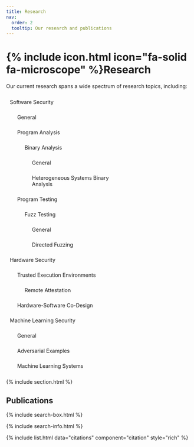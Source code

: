 ```yaml
---
title: Research
nav:
  order: 2
  tooltip: Our research and publications
---
```


<!---
---
title: Publications
nav:
  order: 2
  tooltip: Published works
---
-->

# {% include icon.html icon="fa-solid fa-microscope" %}Research
<!---
# {% include icon.html icon="fa-solid fa-microscope" %}Publications
Lorem ipsum dolor sit amet, consectetur adipiscing elit, sed do eiusmod tempor incididunt ut labore et dolore magna aliqua.
Ut enim ad minim veniam, quis nostrud exercitation ullamco laboris nisi ut aliquip ex ea commodo consequat.
-->

Our current research spans a wide spectrum of research topics, including:

<!---
- Software Security
  - General
  - Program Analysis
    - Binary Analysis
      - General
      - Heterogeneous Systems Binary Analysis
  - Program Testing
    - Fuzz Testing
      - General
      - Directed Fuzzing
- Hardware Security
  - Trusted Execution Environments
    - Remote Attestation
  - Hardware-Software Co-Design
- Machine Learning Security
  - General
  - Adversarial Examples
  - Machine Learning Systems
-->



<!---
<ul>
  <li style="color: #092312;">Software Security
    <ul>
      <li style="color: #0d351b;"><i class="fas fa-folder"></i>General</li>
      <li style="color: #0d351b;">Program Analysis
        <ul>
          <li style="color: #0d351b;">Binary Analysis
            <ul>
              <li style="color: #0d351b;">General</li>
              <li style="color: #0d351b;">Heterogeneous Systems Binary Analysis</li>
            </ul>
          </li>
        </ul>
      </li>
    </ul>
    <ul>
      <li style="color: #0d351b;">Program Testing
        <ul>
          <li style="color: #0d351b;">Fuzz Testing
            <ul>
              <li style="color: #0d351b;">General</li>
              <li style="color: #0d351b;">Directed Fuzzing</li>
            </ul>
          </li>
        </ul>
      </li>
    </ul>
  </li>
  <li style="color: #092312;">Hardware Security
    <ul>
      <li style="color: #0d351b;">Trusted Execution Environments
        <ul>
          <li style="color: #0d351b;">Remote Attestation</li>
        </ul>
      </li>
      <li style="color: #0d351b;">Hardware-Software Co-Designs</li>
    </ul>
  </li>
  <li style="color: #092312;">Machine Learning Security
    <ul>
      <li style="color: #0d351b;">General</li>
      <li style="color: #0d351b;">Adversarial Examples</li>
      <li style="color: #0d351b;">Machine Learning Systems</li>
    </ul>
  </li>
</ul>
-->







<ul style="list-style-type: none; padding: 0; width: 300px;">
  <li>
    <span style="display: inline-block; padding: 10px; background-color: 'white'; margin: 2px 0; transition: all 0.3s ease;"
      onmouseover="this.style.backgroundColor='#0D351B'; 
            this.style.color='white'; 
            this.style.transform='translateX(10px)';
            this.style.cursor='pointer';"
      onmouseout="this.style.backgroundColor='white';
             this.style.color='#0D351B';
             this.style.transform='translateX(0)';">Software Security</span>
    <ul style="list-style-type: none; padding-left: 20px; width: 280px;">
      <li>
        <span style="display: inline-block; padding: 10px; background-color: 'white'; margin: 2px 0; transition: all 0.3s ease;"
          onmouseover="this.style.backgroundColor='#0D351B'; 
                this.style.color='white'; 
                this.style.transform='translateX(10px)';
                this.style.cursor='pointer';"
          onmouseout="this.style.backgroundColor='white';
                 this.style.color='#0D351B';
                 this.style.transform='translateX(0)';">General</span>
      </li>
      <li>
        <span style="display: inline-block; padding: 10px; background-color: 'white'; margin: 2px 0; transition: all 0.3s ease;"
          onmouseover="this.style.backgroundColor='#0D351B'; 
                this.style.color='white'; 
                this.style.transform='translateX(10px)';
                this.style.cursor='pointer';"
          onmouseout="this.style.backgroundColor='white';
                 this.style.color='#0D351B';
                 this.style.transform='translateX(0)';">Program Analysis</span>
        <ul style="list-style-type: none; padding-left: 20px; width: 260px;">
          <li>
            <span style="display: inline-block; padding: 10px; background-color: 'white'; margin: 2px 0; transition: all 0.3s ease;"
              onmouseover="this.style.backgroundColor='#0D351B'; 
                    this.style.color='white'; 
                    this.style.transform='translateX(10px)';
                    this.style.cursor='pointer';"
              onmouseout="this.style.backgroundColor='white';
                     this.style.color='#0D351B';
                     this.style.transform='translateX(0)';">Binary Analysis</span>
            <ul style="list-style-type: none; padding-left: 20px; width: 240px;">
              <li>
                <span style="display: inline-block; padding: 10px; background-color: 'white'; margin: 2px 0; transition: all 0.3s ease;"
                  onmouseover="this.style.backgroundColor='#0D351B'; 
                        this.style.color='white'; 
                        this.style.transform='translateX(10px)';
                        this.style.cursor='pointer';"
                  onmouseout="this.style.backgroundColor='white';
                         this.style.color='#0D351B';
                         this.style.transform='translateX(0)';">General</span>
              </li>
              <li>
                <span style="display: inline-block; padding: 10px; background-color: 'white'; margin: 2px 0; transition: all 0.3s ease;"
                  onmouseover="this.style.backgroundColor='#0D351B'; 
                        this.style.color='white'; 
                        this.style.transform='translateX(10px)';
                        this.style.cursor='pointer';"
                  onmouseout="this.style.backgroundColor='white';
                         this.style.color='#0D351B';
                         this.style.transform='translateX(0)';">Heterogeneous Systems Binary Analysis</span>
              </li>
            </ul>
          </li>
        </ul>
      </li>
      <li>
        <span style="display: inline-block; padding: 10px; background-color: 'white'; margin: 2px 0; transition: all 0.3s ease;"
          onmouseover="this.style.backgroundColor='#0D351B'; 
                this.style.color='white'; 
                this.style.transform='translateX(10px)';
                this.style.cursor='pointer';"
          onmouseout="this.style.backgroundColor='white';
                 this.style.color='#0D351B';
                 this.style.transform='translateX(0)';">Program Testing</span>
        <ul style="list-style-type: none; padding-left: 20px; width: 260px;">
          <li>
            <span style="display: inline-block; padding: 10px; background-color: 'white'; margin: 2px 0; transition: all 0.3s ease;"
              onmouseover="this.style.backgroundColor='#0D351B'; 
                    this.style.color='white'; 
                    this.style.transform='translateX(10px)';
                    this.style.cursor='pointer';"
              onmouseout="this.style.backgroundColor='white';
                     this.style.color='#0D351B';
                     this.style.transform='translateX(0)';">Fuzz Testing</span>
            <ul style="list-style-type: none; padding-left: 20px; width: 240px;">
              <li>
                <span style="display: inline-block; padding: 10px; background-color: 'white'; margin: 2px 0; transition: all 0.3s ease;"
                  onmouseover="this.style.backgroundColor='#0D351B'; 
                        this.style.color='white'; 
                        this.style.transform='translateX(10px)';
                        this.style.cursor='pointer';"
                  onmouseout="this.style.backgroundColor='white';
                         this.style.color='#0D351B';
                         this.style.transform='translateX(0)';">General</span>
              </li>
              <li>
                <span style="display: inline-block; padding: 10px; background-color: 'white'; margin: 2px 0; transition: all 0.3s ease;"
                  onmouseover="this.style.backgroundColor='#0D351B'; 
                        this.style.color='white'; 
                        this.style.transform='translateX(10px)';
                        this.style.cursor='pointer';"
                  onmouseout="this.style.backgroundColor='white';
                         this.style.color='#0D351B';
                         this.style.transform='translateX(0)';">Directed Fuzzing</span>
              </li>
            </ul>
          </li>
        </ul>
      </li>
    </ul>
  </li>
  <li>
    <span style="display: inline-block; padding: 10px; background-color: 'white'; margin: 2px 0; transition: all 0.3s ease;"
      onmouseover="this.style.backgroundColor='#0D351B'; 
            this.style.color='white'; 
            this.style.transform='translateX(10px)';
            this.style.cursor='pointer';"
      onmouseout="this.style.backgroundColor='white';
             this.style.color='#0D351B';
             this.style.transform='translateX(0)';">Hardware Security</span>
    <ul style="list-style-type: none; padding-left: 20px; width: 280px;">
      <li>
        <span style="display: inline-block; padding: 10px; background-color: 'white'; margin: 2px 0; transition: all 0.3s ease;"
          onmouseover="this.style.backgroundColor='#0D351B'; 
                this.style.color='white'; 
                this.style.transform='translateX(10px)';
                this.style.cursor='pointer';"
          onmouseout="this.style.backgroundColor='white';
                 this.style.color='#0D351B';
                 this.style.transform='translateX(0)';">Trusted Execution Environments</span>
        <ul style="list-style-type: none; padding-left: 20px; width: 260px;">
          <li>
            <span style="display: inline-block; padding: 10px; background-color: 'white'; margin: 2px 0; transition: all 0.3s ease;"
              onmouseover="this.style.backgroundColor='#0D351B'; 
                    this.style.color='white'; 
                    this.style.transform='translateX(10px)';
                    this.style.cursor='pointer';"
              onmouseout="this.style.backgroundColor='white';
                     this.style.color='#0D351B';
                     this.style.transform='translateX(0)';">Remote Attestation</span>
          </li>
        </ul>
      </li>
      <li>
        <span style="display: inline-block; padding: 10px; background-color: 'white'; margin: 2px 0; transition: all 0.3s ease;"
          onmouseover="this.style.backgroundColor='#0D351B'; 
                this.style.color='white'; 
                this.style.transform='translateX(10px)';
                this.style.cursor='pointer';"
          onmouseout="this.style.backgroundColor='white';
                 this.style.color='#0D351B';
                 this.style.transform='translateX(0)';">Hardware-Software Co-Design</span>
      </li>
    </ul>
  </li>
  <li>
    <span style="display: inline-block; padding: 10px; background-color: 'white'; margin: 2px 0; transition: all 0.3s ease;"
      onmouseover="this.style.backgroundColor='#0D351B'; 
            this.style.color='white'; 
            this.style.transform='translateX(10px)';
            this.style.cursor='pointer';"
      onmouseout="this.style.backgroundColor='white';
             this.style.color='#0D351B';
             this.style.transform='translateX(0)';">Machine Learning Security</span>
    <ul style="list-style-type: none; padding-left: 20px; width: 280px;">
      <li>
        <span style="display: inline-block; padding: 10px; background-color: 'white'; margin: 2px 0; transition: all 0.3s ease;"
          onmouseover="this.style.backgroundColor='#0D351B'; 
                this.style.color='white'; 
                this.style.transform='translateX(10px)';
                this.style.cursor='pointer';"
          onmouseout="this.style.backgroundColor='white';
                 this.style.color='#0D351B';
                 this.style.transform='translateX(0)';">General</span>
      </li>
      <li>
        <span style="display: inline-block; padding: 10px; background-color: 'white'; margin: 2px 0; transition: all 0.3s ease;"
          onmouseover="this.style.backgroundColor='#0D351B'; 
                this.style.color='white'; 
                this.style.transform='translateX(10px)';
                this.style.cursor='pointer';"
          onmouseout="this.style.backgroundColor='white';
                 this.style.color='#0D351B';
                 this.style.transform='translateX(0)';">Adversarial Examples</span>
      </li>
      <li>
        <span style="display: inline-block; padding: 10px; background-color: 'white'; margin: 2px 0; transition: all 0.3s ease;"
          onmouseover="this.style.backgroundColor='#0D351B'; 
                this.style.color='white'; 
                this.style.transform='translateX(10px)';
                this.style.cursor='pointer';"
          onmouseout="this.style.backgroundColor='white';
                 this.style.color='#0D351B';
                 this.style.transform='translateX(0)';">Machine Learning Systems</span>
      </li>
    </ul>
  </li>
</ul>













{% include section.html %}


<!---
## All
-->

## Publications

{% include search-box.html %}

{% include search-info.html %}

{% include list.html data="citations" component="citation" style="rich" %}
